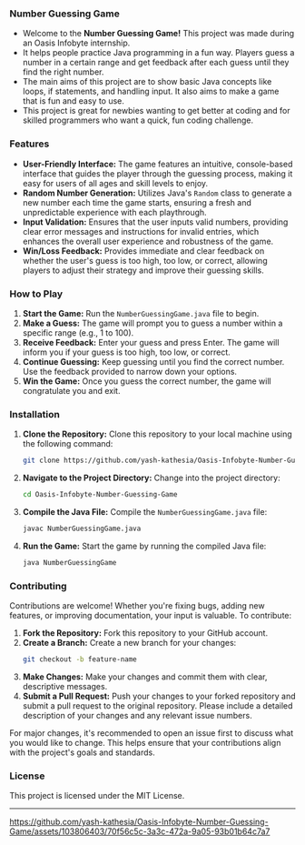 ### Number Guessing Game
 - Welcome to the **Number Guessing Game!** This project was made during an Oasis Infobyte internship.
 - It helps people practice Java programming in a fun way. Players guess a number in a certain range and get feedback after each guess until they find the right number.
 - The main aims of this project are to show basic Java concepts like loops, if statements, and handling input. It also aims to make a game that is fun and easy to use.
 - This project is great for newbies wanting to get better at coding and for skilled programmers who want a quick, fun coding challenge.

### Features

- **User-Friendly Interface:** The game features an intuitive, console-based interface that guides the player through the guessing process, making it easy for users of all ages and skill levels to enjoy.
- **Random Number Generation:** Utilizes Java's `Random` class to generate a new number each time the game starts, ensuring a fresh and unpredictable experience with each playthrough.
- **Input Validation:** Ensures that the user inputs valid numbers, providing clear error messages and instructions for invalid entries, which enhances the overall user experience and robustness of the game.
- **Win/Loss Feedback:** Provides immediate and clear feedback on whether the user's guess is too high, too low, or correct, allowing players to adjust their strategy and improve their guessing skills.

### How to Play

1. **Start the Game:** Run the `NumberGuessingGame.java` file to begin.
2. **Make a Guess:** The game will prompt you to guess a number within a specific range (e.g., 1 to 100).
3. **Receive Feedback:** Enter your guess and press Enter. The game will inform you if your guess is too high, too low, or correct.
4. **Continue Guessing:** Keep guessing until you find the correct number. Use the feedback provided to narrow down your options.
5. **Win the Game:** Once you guess the correct number, the game will congratulate you and exit.

### Installation

1. **Clone the Repository:** Clone this repository to your local machine using the following command:
   ```sh
   git clone https://github.com/yash-kathesia/Oasis-Infobyte-Number-Guessing-Game.git
   ```
2. **Navigate to the Project Directory:** Change into the project directory:
   ```sh
   cd Oasis-Infobyte-Number-Guessing-Game
   ```
3. **Compile the Java File:** Compile the `NumberGuessingGame.java` file:
   ```sh
   javac NumberGuessingGame.java
   ```
4. **Run the Game:** Start the game by running the compiled Java file:
   ```sh
   java NumberGuessingGame
   ```

### Contributing

Contributions are welcome! Whether you're fixing bugs, adding new features, or improving documentation, your input is valuable. To contribute:

1. **Fork the Repository:** Fork this repository to your GitHub account.
2. **Create a Branch:** Create a new branch for your changes:
   ```sh
   git checkout -b feature-name
   ```
3. **Make Changes:** Make your changes and commit them with clear, descriptive messages.
4. **Submit a Pull Request:** Push your changes to your forked repository and submit a pull request to the original repository. Please include a detailed description of your changes and any relevant issue numbers.

For major changes, it's recommended to open an issue first to discuss what you would like to change. This helps ensure that your contributions align with the project's goals and standards.

### License

This project is licensed under the MIT License.

---

https://github.com/yash-kathesia/Oasis-Infobyte-Number-Guessing-Game/assets/103806403/70f56c5c-3a3c-472a-9a05-93b01b64c7a7
